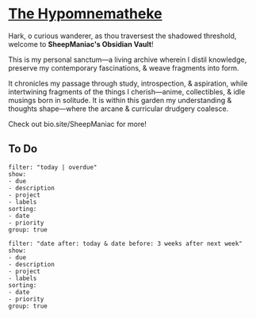 # [The Hypomnematheke](https://github.com/Rizehigh/The-Armaria)

Hark, o curious wanderer, as thou traversest the shadowed threshold, welcome to **SheepManiac's Obsidian Vault**!

This is my personal sanctum—a living archive wherein I distil knowledge, preserve my contemporary fascinations, & weave fragments into form.

It chronicles my passage through study, introspection, & aspiration, while intertwining fragments of the things I cherish—anime, collectibles, & idle musings born in solitude. It is within this garden my understanding & thoughts shape—where the arcane & curricular drudgery coalesce.

Check out bio.site/SheepManiac for more!

## To Do
```todoist
filter: "today | overdue"
show: 
- due
- description
- project
- labels
sorting:
- date
- priority
group: true
```
```todoist
filter: "date after: today & date before: 3 weeks after next week"
show: 
- due
- description
- project
- labels
sorting:
- date
- priority
group: true
```


